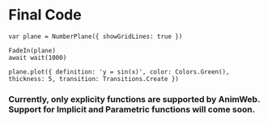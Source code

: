 # Final Code

```
var plane = NumberPlane({ showGridLines: true })

FadeIn(plane)
await wait(1000)

plane.plot({ definition: 'y = sin(x)', color: Colors.Green(), thickness: 5, transition: Transitions.Create })
```

### Currently, only explicity functions are supported by AnimWeb. Support for Implicit and Parametric functions will come soon.
